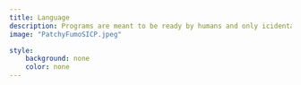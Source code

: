```yaml
---
title: Language
description: Programs are meant to be ready by humans and only icidentally for computers to execute.
image: "PatchyFumoSICP.jpeg"

style:
    background: none
    color: none
---
```

